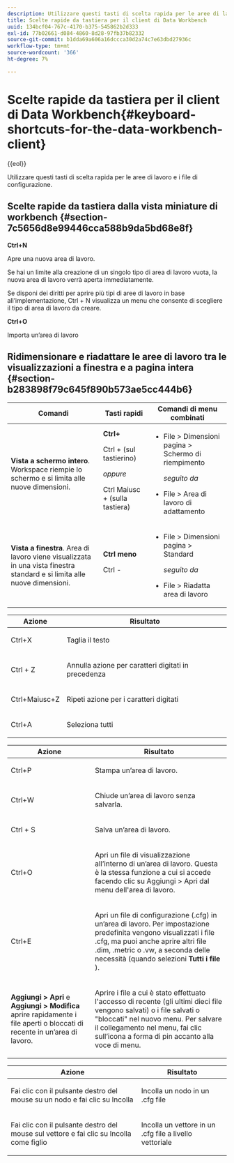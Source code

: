```yaml
---
description: Utilizzare questi tasti di scelta rapida per le aree di lavoro e i file di configurazione.
title: Scelte rapide da tastiera per il client di Data Workbench
uuid: 134bcf04-767c-4170-b375-545862b2d333
exl-id: 77b02661-d084-4860-8d28-97fb37b82332
source-git-commit: b1dda69a606a16dccca30d2a74c7e63dbd27936c
workflow-type: tm+mt
source-wordcount: '366'
ht-degree: 7%

---
```


# Scelte rapide da tastiera per il client di Data Workbench{#keyboard-shortcuts-for-the-data-workbench-client}

{{eol}}

Utilizzare questi tasti di scelta rapida per le aree di lavoro e i file di configurazione.

## Scelte rapide da tastiera dalla vista miniature di workbench {#section-7c5656d8e99446cca588b9da5bd68e8f}

**Ctrl+N**

Apre una nuova area di lavoro.

Se hai un limite alla creazione di un singolo tipo di area di lavoro vuota, la nuova area di lavoro verrà aperta immediatamente.

Se disponi dei diritti per aprire più tipi di aree di lavoro in base all’implementazione, Ctrl + N visualizza un menu che consente di scegliere il tipo di area di lavoro da creare.

**Ctrl+O**

Importa un’area di lavoro

## Ridimensionare e riadattare le aree di lavoro tra le visualizzazioni a finestra e a pagina intera {#section-b283898f79c645f890b573ae5cc444b6}

<table id="table_A01C514C99F043338D183A6839E03DEA"> 
 <thead> 
  <tr> 
   <th colname="col1" class="entry"> Comandi </th> 
   <th colname="col2" class="entry"> Tasti rapidi </th> 
   <th colname="col3" class="entry"> Comandi di menu combinati </th> 
  </tr>
 </thead>
 <tbody> 
  <tr> 
   <td colname="col1"> <p><b>Vista a schermo intero</b>. Workspace riempie lo schermo e si limita alle nuove dimensioni. </p> </td> 
   <td colname="col2"><b>Ctrl+</b> <p>Ctrl + (sul tastierino) </p> <p><i>oppure</i> </p> <p>Ctrl Maiusc + (sulla tastiera) </p> </td> 
   <td colname="col3"> 
    <ul id="ul_C7C731B894D946D9916F50806F015857"> 
     <li id="li_452B4C119B1A40038A408CFFC53653A9"><span class="uicontrol"> File</span> &gt; <span class="uicontrol"> Dimensioni pagina</span> &gt; <span class="uicontrol"> Schermo di riempimento</span> <p><i>seguito da</i> </p> </li> 
     <li id="li_DE9B8B31B9F24A6AA68A1D0DB886B501"><span class="uicontrol"> File</span> &gt; <span class="uicontrol"> Area di lavoro di adattamento</span> </li> 
    </ul> </td> 
  </tr> 
  <tr> 
   <td colname="col1"> <p><b>Vista a finestra</b>. Area di lavoro viene visualizzata in una vista finestra standard e si limita alle nuove dimensioni. </p> </td> 
   <td colname="col2"><b>Ctrl meno</b> <p>Ctrl - </p> </td> 
   <td colname="col3"> 
    <ul id="ul_3474B9EFD69343C09BC84E485D896C28"> 
     <li id="li_820BAED76FF24A5785E6D89C5C692DD5">File &gt; Dimensioni pagina &gt; Standard <p><i>seguito da</i> </p> </li> 
     <li id="li_337789F282CE4C2C990C67B115782454">File &gt; Riadatta area di lavoro </li> 
    </ul> </td> 
  </tr> 
 </tbody> 
</table>

<!-- <a id="section_0597BF92E1AF4BCF9F1C8CEFFE52649A"></a> -->

<table id="table_B774FDAD85AD443897F0F9BC3EC843C7"> 
 <thead> 
  <tr> 
   <th colname="col1" class="entry"> Azione </th> 
   <th colname="col2" class="entry"> Risultato </th> 
  </tr>
 </thead>
 <tbody> 
  <tr> 
   <td colname="col1"> <p>Ctrl+X </p> </td> 
   <td colname="col2"> <p>Taglia il testo </p> </td> 
  </tr> 
  <tr> 
   <td colname="col1"> <p>Ctrl + Z </p> </td> 
   <td colname="col2"> <p>Annulla azione per caratteri digitati in precedenza </p> </td> 
  </tr> 
  <tr> 
   <td colname="col1"> <p>Ctrl+Maiusc+Z </p> </td> 
   <td colname="col2"> <p>Ripeti azione per i caratteri digitati </p> </td> 
  </tr> 
  <tr> 
   <td colname="col1"> <p>Ctrl+A </p> </td> 
   <td colname="col2"> <p>Seleziona tutti </p> </td> 
  </tr> 
 </tbody> 
</table>

<table id="table_BFCDE46CE5F64AF291A67EC488EF92A1"> 
 <thead> 
  <tr> 
   <th colname="col1" class="entry"> Azione </th> 
   <th colname="col2" class="entry"> Risultato </th> 
  </tr>
 </thead>
 <tbody> 
  <tr> 
   <td colname="col1"> <p>Ctrl+P </p> </td> 
   <td colname="col2"> <p>Stampa un’area di lavoro. </p> </td> 
  </tr> 
  <tr> 
   <td colname="col1"> <p>Ctrl+W </p> </td> 
   <td colname="col2"> <p>Chiude un’area di lavoro senza salvarla. </p> </td> 
  </tr> 
  <tr> 
   <td colname="col1"> <p>Ctrl + S </p> </td> 
   <td colname="col2"> <p>Salva un’area di lavoro. </p> </td> 
  </tr> 
  <tr> 
   <td colname="col1"> <p>Ctrl+O </p> </td> 
   <td colname="col2"> <p>Apri un file di visualizzazione all’interno di un’area di lavoro. Questa è la stessa funzione a cui si accede facendo clic su Aggiungi &gt; Apri dal menu dell'area di lavoro. </p> </td> 
  </tr> 
  <tr> 
   <td colname="col1"> <p>Ctrl+E </p> </td> 
   <td colname="col2"> <p>Apri un file di configurazione (.cfg) in un’area di lavoro. Per impostazione predefinita vengono visualizzati i file .cfg, ma puoi anche aprire altri file .dim, .metric o .vw, a seconda delle necessità (quando selezioni <b>Tutti i file</b> ). </p> </td> 
  </tr> 
  <tr> 
   <td colname="col1"> <p><b>Aggiungi &gt; Apri</b> e <b>Aggiungi &gt; Modifica</b> aprire rapidamente i file aperti o bloccati di recente in un’area di lavoro. </p> </td> 
   <td colname="col2"> <p>Aprire i file a cui è stato effettuato l'accesso di recente (gli ultimi dieci file vengono salvati) o i file salvati o "bloccati" nel nuovo menu. Per salvare il collegamento nel menu, fai clic sull’icona a forma di pin accanto alla voce di menu. </p> </td> 
  </tr> 
 </tbody> 
</table>

<table id="table_99414A5999F94A2EAB2BBBA27EE487F5"> 
 <thead> 
  <tr> 
   <th colname="col1" class="entry"> Azione </th> 
   <th colname="col2" class="entry"> Risultato </th> 
  </tr>
 </thead>
 <tbody> 
  <tr> 
   <td colname="col1"> <p>Fai clic con il pulsante destro del mouse su un nodo e fai clic su <span class="uicontrol"> Incolla</span> </p> </td> 
   <td colname="col2"> <p>Incolla un nodo in un <span class="filepath"> .cfg</span> file </p> </td> 
  </tr> 
  <tr> 
   <td colname="col1"> <p>Fai clic con il pulsante destro del mouse sul vettore e fai clic su <span class="uicontrol"> Incolla come figlio</span> </p> </td> 
   <td colname="col2"> <p>Incolla un vettore in un <span class="filepath"> .cfg</span> file a livello vettoriale </p> </td> 
  </tr> 
 </tbody> 
</table>
